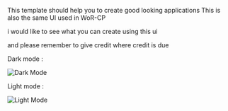 This template should help you to create good looking applications
This is also the same UI used in WoR-CP

i would like to see what you can create using this ui

and please remember to give credit where credit is due


Dark mode :

![Dark Mode](https://user-images.githubusercontent.com/72354122/121655166-12482800-caa7-11eb-9504-7157bf9791cd.png)

Light mode :

![Light Mode](https://user-images.githubusercontent.com/72354122/121655173-13795500-caa7-11eb-9f38-101e5c37f688.png)

